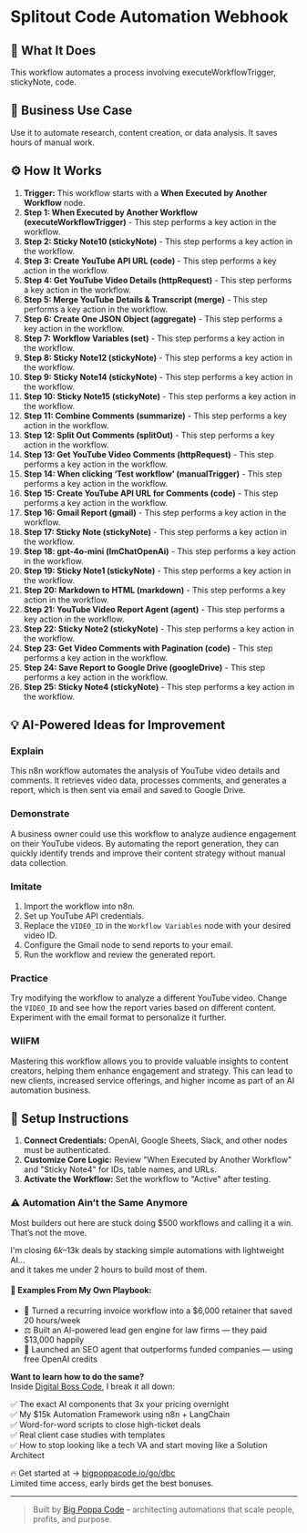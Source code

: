 # Splitout Code Automation Webhook

## 🚀 What It Does
This workflow automates a process involving executeWorkflowTrigger, stickyNote, code.

## 💼 Business Use Case
Use it to automate research, content creation, or data analysis. It saves hours of manual work.

## ⚙️ How It Works
1.  **Trigger:** This workflow starts with a **When Executed by Another Workflow** node.
2. **Step 1: When Executed by Another Workflow (executeWorkflowTrigger)** - This step performs a key action in the workflow.
3. **Step 2: Sticky Note10 (stickyNote)** - This step performs a key action in the workflow.
4. **Step 3: Create YouTube API URL (code)** - This step performs a key action in the workflow.
5. **Step 4: Get YouTube Video Details (httpRequest)** - This step performs a key action in the workflow.
6. **Step 5: Merge YouTube Details & Transcript (merge)** - This step performs a key action in the workflow.
7. **Step 6: Create One JSON Object (aggregate)** - This step performs a key action in the workflow.
8. **Step 7: Workflow Variables (set)** - This step performs a key action in the workflow.
9. **Step 8: Sticky Note12 (stickyNote)** - This step performs a key action in the workflow.
10. **Step 9: Sticky Note14 (stickyNote)** - This step performs a key action in the workflow.
11. **Step 10: Sticky Note15 (stickyNote)** - This step performs a key action in the workflow.
12. **Step 11: Combine Comments (summarize)** - This step performs a key action in the workflow.
13. **Step 12: Split Out Comments (splitOut)** - This step performs a key action in the workflow.
14. **Step 13: Get YouTube Video Comments (httpRequest)** - This step performs a key action in the workflow.
15. **Step 14: When clicking ‘Test workflow’ (manualTrigger)** - This step performs a key action in the workflow.
16. **Step 15: Create YouTube API URL for Comments (code)** - This step performs a key action in the workflow.
17. **Step 16: Gmail Report (gmail)** - This step performs a key action in the workflow.
18. **Step 17: Sticky Note (stickyNote)** - This step performs a key action in the workflow.
19. **Step 18: gpt-4o-mini (lmChatOpenAi)** - This step performs a key action in the workflow.
20. **Step 19: Sticky Note1 (stickyNote)** - This step performs a key action in the workflow.
21. **Step 20: Markdown to HTML (markdown)** - This step performs a key action in the workflow.
22. **Step 21: YouTube Video Report Agent (agent)** - This step performs a key action in the workflow.
23. **Step 22: Sticky Note2 (stickyNote)** - This step performs a key action in the workflow.
24. **Step 23: Get Video Comments with Pagination (code)** - This step performs a key action in the workflow.
25. **Step 24: Save Report to Google Drive (googleDrive)** - This step performs a key action in the workflow.
26. **Step 25: Sticky Note4 (stickyNote)** - This step performs a key action in the workflow.

## 💡 AI-Powered Ideas for Improvement
### Explain
This n8n workflow automates the analysis of YouTube video details and comments. It retrieves video data, processes comments, and generates a report, which is then sent via email and saved to Google Drive.

### Demonstrate
A business owner could use this workflow to analyze audience engagement on their YouTube videos. By automating the report generation, they can quickly identify trends and improve their content strategy without manual data collection.

### Imitate
1. Import the workflow into n8n.
2. Set up YouTube API credentials.
3. Replace the `VIDEO_ID` in the `Workflow Variables` node with your desired video ID.
4. Configure the Gmail node to send reports to your email.
5. Run the workflow and review the generated report.

### Practice
Try modifying the workflow to analyze a different YouTube video. Change the `VIDEO_ID` and see how the report varies based on different content. Experiment with the email format to personalize it further.

### WIIFM
Mastering this workflow allows you to provide valuable insights to content creators, helping them enhance engagement and strategy. This can lead to new clients, increased service offerings, and higher income as part of an AI automation business.

## 🔧 Setup Instructions
1. **Connect Credentials:** OpenAI, Google Sheets, Slack, and other nodes must be authenticated.
2. **Customize Core Logic:** Review "When Executed by Another Workflow" and "Sticky Note4" for IDs, table names, and URLs.
3. **Activate the Workflow:** Set the workflow to "Active" after testing.

### ⚠️ Automation Ain’t the Same Anymore

Most builders out here are stuck doing $500 workflows and calling it a win.  
That’s not the move.  

I'm closing $6k–$13k deals by stacking simple automations with lightweight AI...  
and it takes me under 2 hours to build most of them.

#### 🧠 Examples From My Own Playbook:
- 🔁 Turned a recurring invoice workflow into a $6,000 retainer that saved 20 hours/week  
- ⚖️ Built an AI-powered lead gen engine for law firms — they paid $13,000 happily  
- 🚀 Launched an SEO agent that outperforms funded companies — using free OpenAI credits  

**Want to learn how to do the same?**  
Inside [Digital Boss Code](https://bigpoppacode.io/go/dbc), I break it all down:

✅ The exact AI components that 3x your pricing overnight  
✅ My $15k Automation Framework using n8n + LangChain  
✅ Word-for-word scripts to close high-ticket deals  
✅ Real client case studies with templates  
✅ How to stop looking like a tech VA and start moving like a Solution Architect  

🔥 Get started at → [bigpoppacode.io/go/dbc](https://bigpoppacode.io/go/dbc)  
Limited time access, early birds get the best bonuses.

---
> Built by [Big Poppa Code](https://bigpoppacode.io) – architecting automations that scale people, profits, and purpose.
